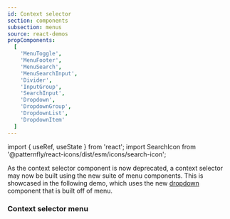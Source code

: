 ```yaml
---
id: Context selector
section: components
subsection: menus
source: react-demos
propComponents:
  [
    'MenuToggle',
    'MenuFooter',
    'MenuSearch',
    'MenuSearchInput',
    'Divider',
    'InputGroup',
    'SearchInput',
    'Dropdown',
    'DropdownGroup',
    'DropdownList',
    'DropdownItem'
  ]
---
```


import { useRef, useState } from 'react';
import SearchIcon from '@patternfly/react-icons/dist/esm/icons/search-icon';

As the context selector component is now deprecated, a context selector may now be built using the new suite of menu components. This is showcased in the following demo, which uses the new [dropdown](/components/menus/dropdown) component that is built off of menu.

### Context selector menu

```ts file="./examples/ContextSelectorDemo.tsx"

```
